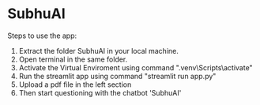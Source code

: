 # SubhuAI

Steps to use the app:

1. Extract the folder SubhuAI in your local machine.
2. Open terminal in the same folder.
3. Activate the Virtual Enviroment using command 
          ".venv\Scripts\activate"
4. Run the streamlit app using command
        "streamlit run app.py" 
5. Upload a pdf file in the left section 
6. Then start questioning with the chatbot 'SubhuAI'

